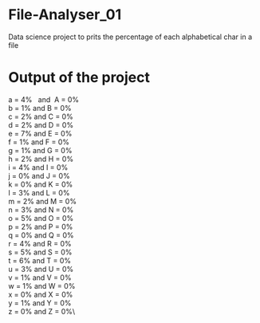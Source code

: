 # File-Analyser_01
Data science project to prits the percentage of each alphabetical char in a file

# Output of the project

a = 4% &nbsp; and&nbsp;  A = 0% \
b = 1%  and  B = 0%\
c = 2%  and  C = 0%\
d = 2%  and  D = 0%\
e = 7%  and  E = 0%\
f = 1%  and  F = 0%\
g = 1%  and  G = 0%\
h = 2%  and  H = 0%\
i = 4%  and  I = 0%\
j = 0%  and  J = 0%\
k = 0%  and  K = 0%\
l = 3%  and  L = 0%\
m = 2%  and  M = 0%\
n = 3%  and  N = 0%\
o = 5%  and  O = 0%\
p = 2%  and  P = 0%\
q = 0%  and  Q = 0%\
r = 4%  and  R = 0%\
s = 5%  and  S = 0%\
t = 6%  and  T = 0%\
u = 3%  and  U = 0%\
v = 1%  and  V = 0%\
w = 1%  and  W = 0%\
x = 0%  and  X = 0%\
y = 1%  and  Y = 0%\
z = 0%  and  Z = 0%\
